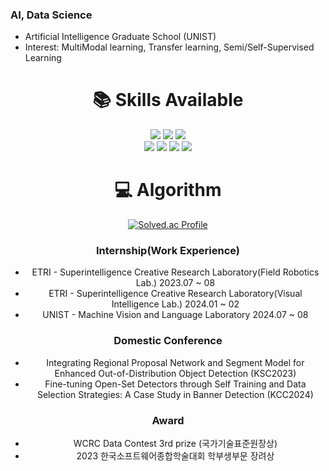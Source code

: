 ### AI, Data Science
-  Artificial Intelligence Graduate School (UNIST)
-  Interest: MultiModal learning, Transfer learning, Semi/Self-Supervised Learning
 

<div align=center><h1>📚 Skills Available</h1></div>
<div align=center> 
   <img src="https://img.shields.io/badge/python-3776AB?style=for-the-badge&logo=python&logoColor=white">
   <img src="https://img.shields.io/badge/java-007396?style=for-the-badge&logo=java&logoColor=white">
   <img src="https://img.shields.io/badge/R-276DC3?style=for-the-badge&logo=R&logoColor=white">
   <br>
<div align=center>
   <img src="https://img.shields.io/badge/pytorch-EE4C2C?style=for-the-badge&logo=pytorch&logoColor=white">
   <img src="https://img.shields.io/badge/tensorflow-FF6F00?style=for-the-badge&logo=tensorflow&logoColor=white">
   <img src="https://img.shields.io/badge/mysql-4479A1?style=for-the-badge&logo=mysql&logoColor=white">
   <img src="https://img.shields.io/badge/scikitlearn-F7931E?style=for-the-badge&logo=scikitlearn&logoColor=white">
   <br>
   

<div align=center><h1>💻 Algorithm</h1></div>

[![Solved.ac Profile](http://mazassumnida.wtf/api/generate_badge?boj=ho8294)](https://solved.ac/ho8294)

### Internship(Work Experience)
- ETRI - Superintelligence Creative Research Laboratory(Field Robotics Lab.) 2023.07 ~ 08
- ETRI - Superintelligence Creative Research Laboratory(Visual Intelligence Lab.) 2024.01 ~ 02
- UNIST - Machine Vision and Language Laboratory 2024.07 ~ 08

### Domestic Conference
- Integrating Regional Proposal Network and Segment Model for Enhanced Out-of-Distribution Object Detection (KSC2023)
- Fine-tuning Open-Set Detectors through Self Training and Data Selection Strategies: A Case Study in Banner Detection (KCC2024)


### Award
- WCRC Data Contest 3rd prize (국가기술표준원장상)
- 2023 한국소프트웨어종합학술대회 학부생부문 장려상
